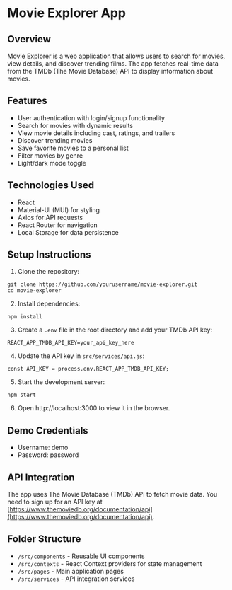 # Movie Explorer App

## Overview
Movie Explorer is a web application that allows users to search for movies, view details, and discover trending films. The app fetches real-time data from the TMDb (The Movie Database) API to display information about movies.

## Features
- User authentication with login/signup functionality
- Search for movies with dynamic results
- View movie details including cast, ratings, and trailers
- Discover trending movies
- Save favorite movies to a personal list
- Filter movies by genre
- Light/dark mode toggle

## Technologies Used
- React
- Material-UI (MUI) for styling
- Axios for API requests
- React Router for navigation
- Local Storage for data persistence

## Setup Instructions

1. Clone the repository:
```
git clone https://github.com/yourusername/movie-explorer.git
cd movie-explorer
```

2. Install dependencies:
```
npm install
```

3. Create a `.env` file in the root directory and add your TMDb API key:
```
REACT_APP_TMDB_API_KEY=your_api_key_here
```

4. Update the API key in `src/services/api.js`:
```
const API_KEY = process.env.REACT_APP_TMDB_API_KEY;
```

5. Start the development server:
```
npm start
```

6. Open http://localhost:3000 to view it in the browser.

## Demo Credentials
- Username: demo
- Password: password

## API Integration
The app uses The Movie Database (TMDb) API to fetch movie data. You need to sign up for an API key at [https://www.themoviedb.org/documentation/api](https://www.themoviedb.org/documentation/api).

## Folder Structure
- `/src/components` - Reusable UI components
- `/src/contexts` - React Context providers for state management
- `/src/pages` - Main application pages
- `/src/services` - API integration services